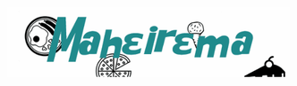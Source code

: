 ![Maheirema title](https://github.com/Eixini/Maheirema/blob/default/repository_files/maheirema_gif.gif)
